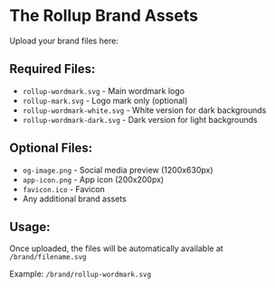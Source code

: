 # The Rollup Brand Assets

Upload your brand files here:

## Required Files:
- `rollup-wordmark.svg` - Main wordmark logo
- `rollup-mark.svg` - Logo mark only (optional)
- `rollup-wordmark-white.svg` - White version for dark backgrounds
- `rollup-wordmark-dark.svg` - Dark version for light backgrounds

## Optional Files:
- `og-image.png` - Social media preview (1200x630px)
- `app-icon.png` - App icon (200x200px)
- `favicon.ico` - Favicon
- Any additional brand assets

## Usage:
Once uploaded, the files will be automatically available at `/brand/filename.svg`

Example: `/brand/rollup-wordmark.svg`